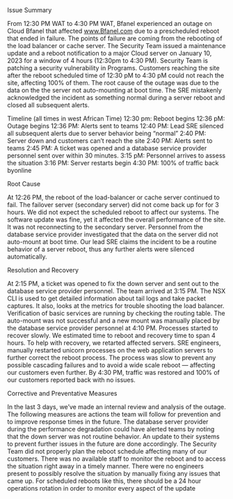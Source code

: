 
Issue Summary


From 12:30 PM WAT to 4:30 PM WAT, Bfanel experienced an outage on Cloud Bfanel that affected www.Bfanel.com due to a prescheduled reboot that ended in failure. The points of failure are coming from the rebooting of the load balancer or cache server. The Security Team issued a maintenance update and a reboot notification to a major Cloud server on January 10, 2023 for a window of 4 hours (12:30pm to 4:30 PM). Security Team is patching a security vulnerability in Programs. Customers reaching the site after the reboot scheduled time of 12:30 pM to 4:30 pM could not reach the site, affecting 100% of them. The root cause of the outage was due to the data on the the server not auto-mounting at boot time. The SRE mistakenly acknowledged the incident as something normal during a server reboot and closed all subsequent alerts.

Timeline (all times in west African Time)
12:30 pm: Reboot begins
12:36 pM: Outage begins
12:36 PM: Alerts sent to teams
12:40 PM: Lead SRE silenced all subsequent alerts due to server behavior being “normal”
2:40 PM: Server down and customers can’t reach the site
2:40 PM: Alerts sent to teams
2:45 PM: A ticket was opened and a database service provider personnel sent over within 30 minutes.
3:15 pM: Personnel arrives to assess the situation
3:16 PM: Server restarts begin
4:30 PM: 100% of traffic back byonline

Root Cause

At 12:26 PM, the reboot of the load-balancer or cache server continued to fail. The failover server (secondary server) did not come back up for for 3 hours. We did not expect the scheduled reboot to affect our systems. The software update was fine, yet it affected the overall performance of the site. It was not reconnecting to the secondary server. Personnel from the database service provider investigated that the data on the server did not auto-mount at boot time. Our lead SRE claims the incident to be a routine behavior of a server reboot, thus any further alerts were silenced automatically.


Resolution and Recovery

At 2:15 PM, a ticket was opened to fix the down server and sent out to the database service provider personnel. The team arrived at 3:15 PM.
The NSX CLI is used to get detailed information about tail logs and take packet captures. It also, looks at the metrics for trouble shooting the load balancer.
Verification of basic services are running by checking the routing table.
The auto-mount was not successful and a new mount was manually placed by the database service provider personnel at 4:10 PM.
Processes started to recover slowly. We estimated time to reboot and recovery time to span 4 hours.
To help with recovery, we retarted affected servers. SRE engineers, manually restarted unicorn processes on the web application servers to further correct the reboot process.
The process was slow to prevent any possible cascading failures and to avoid a wide scale reboot — affecting our customers even further.
By 4:30 PM, traffic was restored and 100% of our customers reported back with no issues.

Corrective and Preventative Measures

In the last 3 days, we’ve made an internal review and analysis of the outage. The following measures are actions the team will follow for prevention and to improve response times in the future.
The database server provider during the performance degradation could have alerted teams by noting that the down server was not routine behavior. An update to their systems to prevent further issues in the future are done accordingly.
The Security Team did not properly plan the reboot schedule affecting many of our customers. There was no available staff to monitor the reboot and to access the situation right away in a timely manner.
There were no engineers present to possibly resolve the situation by manually fixing any issues that came up.
For scheduled reboots like this, there should be a 24 hour operations rotation in order to monitor every aspect of the update


